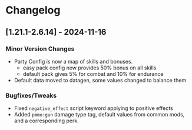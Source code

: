 # Changelog

## [1.21.1-2.6.14] - 2024-11-16
### Minor Version Changes
- Party Config is now a map of skills and bonuses.
  - easy pack config now provides 50% bonus on all skills
  - default pack gives 5% for combat and 10% for endurance
- Default data moved to datagen, some values changed to balance them
### Bugfixes/Tweaks
- Fixed `negative_effect` script keyword applying to positive effects
- Added `pmmo:gun` damage type tag, default values from common mods, and a corresponding perk.

